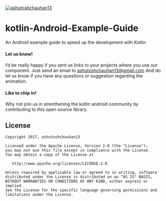 [![ashutoshchauhan13](https://img.shields.io/badge/ashutoshchauhan13--blue.svg)](https://github.com/ashutoshchauhan13)

# kotlin-Android-Example-Guide
An Android example guide to speed up the development with Kotlin

#### Let us know!

I’d be really happy if you sent us links to your projects where you use our component. Just send an email to ashutoshchauhan13@gmail.com And do let us know if you have any questions or suggestion regarding the animation. 

#### Like to chip in!
Why not join us in strenthening the koltin android community by contributing to this open source library.

## License

    Copyright 2017, ashutoshchauhan13

    Licensed under the Apache License, Version 2.0 (the "License");
    you may not use this file except in compliance with the License.
    You may obtain a copy of the License at

       http://www.apache.org/licenses/LICENSE-2.0

    Unless required by applicable law or agreed to in writing, software
    distributed under the License is distributed on an "AS IS" BASIS,
    WITHOUT WARRANTIES OR CONDITIONS OF ANY KIND, either express or implied.
    See the License for the specific language governing permissions and
    limitations under the License.
